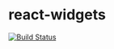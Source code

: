 # react-widgets
[![Build Status](https://travis-ci.org/mhetrerajat/react-widgets-lib.svg?branch=master)](https://travis-ci.org/mhetrerajat/react-widgets-lib)

